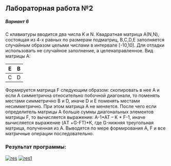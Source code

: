 ## Лабораторная работа №2
##### Вариант 6
С клавиатуры вводится два числа K и N. Квадратная матрица А(N,N), состоящая из 4-х равных по размерам подматриц, B,C,D,E заполняется случайным образом целыми числами в интервале [-10,10]. Для отладки использовать не случайное заполнение, а целенаправленное. Вид матрицы А: 

|   E |  B |
| ------------ | ------------ |
| C   | D   |

Формируется матрица F следующим образом: скопировать в нее А и если А симметрична относительно побочной диагонали, то поменять местами симметрично В и  D, иначе D и Е поменять местами несимметрично. При этом матрица А не меняется. После чего если определитель матрицы А больше суммы диагональных элементов матрицы F, то вычисляется выражение: A-1*AT – K * F-1, иначе вычисляется выражение (AТ +G-FТ)*K, где G-нижняя треугольная матрица, полученная из А. Выводятся по мере формирования А, F и все матричные операции последовательно.
### Результат программы:
<a href="https://ibb.co/3y991Pz"><img src="https://i.ibb.co/TBxxcNL/res.png" alt="res" border="0"></a>
<a href="https://ibb.co/bbhf6sn"><img src="https://i.ibb.co/SfTL6tp/res1.png" alt="res1" border="0"></a>
